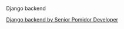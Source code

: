 Django backend

[Django backend by Senior Pomidor Developer](https://www.youtube.com/playlist?list=PLyaCd9XYVI9DiMvYl-8OdZk7ktc6NQWrb)
